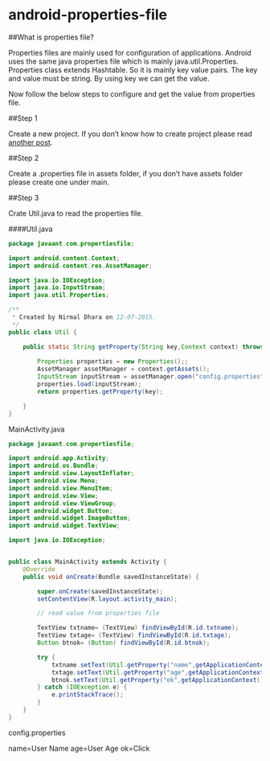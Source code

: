 # android-properties-file
##What is properties file?

Properties files are mainly used for configuration of applications. Android uses 
the same java properties file which is mainly java.util.Properties. Properties 
class extends Hashtable. So it is mainly key value pairs. The key and value must 
be string. By using key we can get the value.

Now follow the below steps to configure and get the value from properties file.

##Step 1

Create a new project. If you don’t know how to create project please read [another post](http://javaant.com/hello-world-using-android-studio-1-0/#.VaM_1fmqqko).

##Step 2

Create a .properties file in assets folder, if you don’t have assets folder please create one under main.

##Step 3

Crate Util.java to read the properties file.

####Util.java
```java
package javaant.com.propertiesfile;

import android.content.Context;
import android.content.res.AssetManager;

import java.io.IOException;
import java.io.InputStream;
import java.util.Properties;

/**
 * Created by Nirmal Dhara on 12-07-2015.
 */
public class Util {

    public static String getProperty(String key,Context context) throws IOException {
    
        Properties properties = new Properties();;
        AssetManager assetManager = context.getAssets();
        InputStream inputStream = assetManager.open("config.properties");
        properties.load(inputStream);
        return properties.getProperty(key);

    }
}
```
MainActivity.java

```java 
package javaant.com.propertiesfile;

import android.app.Activity;
import android.os.Bundle;
import android.view.LayoutInflater;
import android.view.Menu;
import android.view.MenuItem;
import android.view.View;
import android.view.ViewGroup;
import android.widget.Button;
import android.widget.ImageButton;
import android.widget.TextView;

import java.io.IOException;


public class MainActivity extends Activity {
    @Override
    public void onCreate(Bundle savedInstanceState) {

        super.onCreate(savedInstanceState);
        setContentView(R.layout.activity_main);

        // read value from properties file

        TextView txtname= (TextView) findViewById(R.id.txtname);
        TextView txtage= (TextView) findViewById(R.id.txtage);
        Button btnok= (Button) findViewById(R.id.btnok);

        try {
            txtname.setText(Util.getProperty("name",getApplicationContext()));
            txtage.setText(Util.getProperty("age",getApplicationContext()));
            btnok.setText(Util.getProperty("ok",getApplicationContext()));
        } catch (IOException e) {
            e.printStackTrace();
        }
    }
}
```
config.properties

name=User Name
age=User Age
ok=Click
